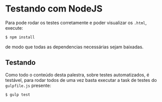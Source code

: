 # Testando com NodeJS

Para pode rodar os testes corretamente e poder visualizar os `.html`, execute:

```sh
$ npm install
```

de modo que todas as dependencias necessárias sejam baixadas.


## Testando

Como todo o conteúdo desta palestra, sobre testes automatizados, é testável, para rodar todos de uma vez basta executar a task de testes do `gulpfile.js` presente:

```sh
$ gulp test
```

